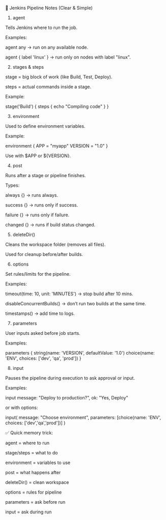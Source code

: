 📝 Jenkins Pipeline Notes (Clear & Simple)
1. agent

Tells Jenkins where to run the job.

Examples:

agent any → run on any available node.

agent { label 'linux' } → run only on nodes with label "linux".

2. stages & steps

stage = big block of work (like Build, Test, Deploy).

steps = actual commands inside a stage.

Example:

stage('Build') {
    steps { echo "Compiling code" }
}

3. environment

Used to define environment variables.

Example:

environment {
    APP = "myapp"
    VERSION = "1.0"
}


Use with $APP or ${VERSION}.

4. post

Runs after a stage or pipeline finishes.

Types:

always {} → runs always.

success {} → runs only if success.

failure {} → runs only if failure.

changed {} → runs if build status changed.

5. deleteDir()

Cleans the workspace folder (removes all files).

Used for cleanup before/after builds.

6. options

Set rules/limits for the pipeline.

Examples:

timeout(time: 10, unit: 'MINUTES') → stop build after 10 mins.

disableConcurrentBuilds() → don’t run two builds at the same time.

timestamps() → add time to logs.

7. parameters

User inputs asked before job starts.

Examples:

parameters {
    string(name: 'VERSION', defaultValue: '1.0')
    choice(name: 'ENV', choices: ['dev', 'qa', 'prod'])
}

8. input

Pauses the pipeline during execution to ask approval or input.

Examples:

input message: "Deploy to production?", ok: "Yes, Deploy"


or with options:

input(
  message: "Choose environment",
  parameters: [choice(name: 'ENV', choices: ['dev','qa','prod'])]
)


✅ Quick memory trick:

agent = where to run

stage/steps = what to do

environment = variables to use

post = what happens after

deleteDir() = clean workspace

options = rules for pipeline

parameters = ask before run

input = ask during run